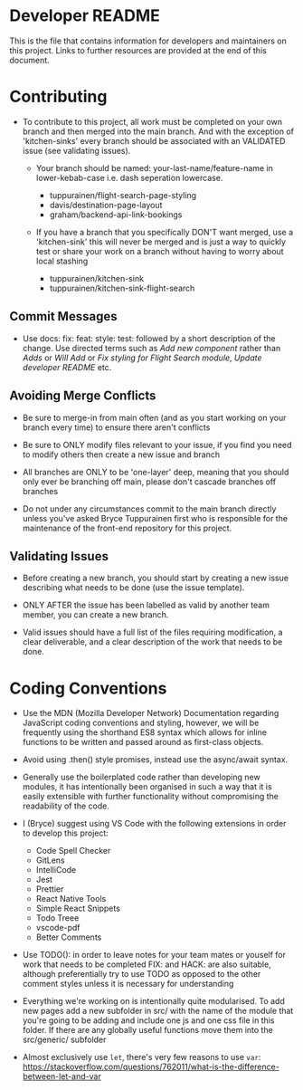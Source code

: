 # Developer README

This is the file that contains information for developers and maintainers on this project. Links to further resources are provided at the end of this document.

# Contributing

- To contribute to this project, all work must be completed on your own branch and then merged into the main branch. And with the exception of 'kitchen-sinks' every branch should be associated with an VALIDATED issue (see validating issues).

  - Your branch should be named: your-last-name/feature-name in lower-kebab-case i.e. dash seperation lowercase.

    - tuppurainen/flight-search-page-styling
    - davis/destination-page-layout
    - graham/backend-api-link-bookings

  - If you have a branch that you specifically DON'T want merged, use a 'kitchen-sink' this will never be merged and is just a way to quickly test or share your work on a branch without having to worry about local stashing

    - tuppurainen/kitchen-sink
    - tuppurainen/kitchen-sink-flight-search

## Commit Messages

- Use docs: fix: feat: style: test: followed by a short description of the change. Use directed terms such as _Add new component_ rather than _Adds_ or _Will Add_ or _Fix styling for Flight Search module_, _Update developer README_ etc.

## Avoiding Merge Conflicts

- Be sure to merge-in from main often (and as you start working on your branch every time) to ensure there aren't conflicts

- Be sure to ONLY modify files relevant to your issue, if you find you need to modify others then create a new issue and branch

- All branches are ONLY to be 'one-layer' deep, meaning that you should only ever be branching off main, please don't cascade branches off branches

- Do not under any circumstances commit to the main branch directly unless you've asked Bryce Tuppurainen first who is responsible for the maintenance of the front-end repository for this project.

## Validating Issues

- Before creating a new branch, you should start by creating a new issue describing what needs to be done (use the issue template).

- ONLY AFTER the issue has been labelled as valid by another team member, you can create a new branch.

- Valid issues should have a full list of the files requiring modification, a clear deliverable, and a clear description of the work that needs to be done.

# Coding Conventions

- Use the MDN (Mozilla Developer Network) Documentation regarding JavaScript coding conventions and styling, however, we will be frequently using the shorthand ES8 syntax which allows for inline functions to be written and passed around as first-class objects.

- Avoid using .then() style promises, instead use the async/await syntax.

- Generally use the boilerplated code rather than developing new modules, it has intentionally been organised in such a way that it is easily extensible with further functionality without compromising the readability of the code.

- I (Bryce) suggest using VS Code with the following extensions in order to develop this project:

  - Code Spell Checker
  - GitLens
  - IntelliCode
  - Jest
  - Prettier
  - React Native Tools
  - Simple React Snippets
  - Todo Treee
  - vscode-pdf
  - Better Comments

- Use TODO(): in order to leave notes for your team mates or youself for work that needs to be completed FIX: and HACK: are also suitable, although preferentially try to use TODO as opposed to the other comment styles unless it is necessary for understanding

- Everything we're working on is intentionally quite modularised. To add new pages add a new subfolder in src/ with the name of the module that you're going to be adding and include one js and one css file in this folder. If there are any globally useful functions move them into the src/generic/ subfolder

- Almost exclusively use `let`, there's very few reasons to use `var`: https://stackoverflow.com/questions/762011/what-is-the-difference-between-let-and-var

<!-- TODO(BryceTuppurainen): Add front-end coding conventions here -->
